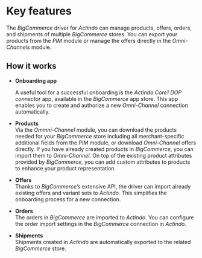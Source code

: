 # Key features

The *BigCommerce* driver for *Actindo* can manage products, offers, orders, and shipments of multiple *BigCommerce* stores. You can export your products from the *PIM* module or manage the offers directly in the *Omni-Channels* module. 

 
## How it works

- **Onboarding app**      
    
   A useful tool for a successful onboarding is the *Actindo Core1 DOP connector* app, available in the *BigCommerce* app store. This app enables you to create and authorize a new *Omni-Channel* connection automatically.
   
- **Products**    
  Via the *Ommni-Channel* module, you can download the products needed for your *BigCommerce* store including all merchant-specific additional fields from the *PIM* module, or download *Omni-Channel* offers directly. If you have already created products in *BigCommerce*, you can import them to *Omni-Channel*. 
  On top of the existing product attributes provided by *BigCommerce*, you can add custom attributes to products to enhance your product representation.

- **Offers**   
   Thanks to *BigCommerce’s* extensive API, the driver can import already existing offers and variant sets to *Actindo*. This simplifies the onboarding process for a new connection.

- **Orders**     
  The orders in *BigCommerce* are imported to *Actindo*. You can configure the order import settings in the *BigCommerce* connection in *Actindo*.

- **Shipments**  
  Shipments created in *Actindo* are automatically exported to the related *BigCommerce* store.


